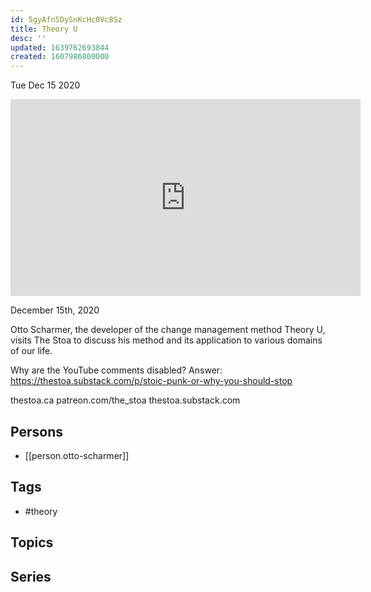 ```yaml
---
id: 5gyAfn5DySnKcHc0Vc8Sz
title: Theory U
desc: ''
updated: 1639762693844
created: 1607986800000
---
```





Tue Dec 15 2020

<iframe width="560" height="315" src="https://www.youtube.com/embed/gEdl_mQRTIk" title="Theory U w/ Otto Scharmer" frameborder="0" allow="accelerometer; autoplay; clipboard-write; encrypted-media; gyroscope; picture-in-picture" allowfullscreen ></iframe>

December 15th, 2020

Otto Scharmer, the developer of the change management method Theory U, visits The Stoa to discuss his method and its application to various domains of our life.

Why are the YouTube comments disabled? Answer: https://thestoa.substack.com/p/stoic-punk-or-why-you-should-stop

thestoa.ca
patreon.com/the_stoa
thestoa.substack.com

## Persons

- [[person.otto-scharmer]]

## Tags

- #theory

## Topics



## Series



